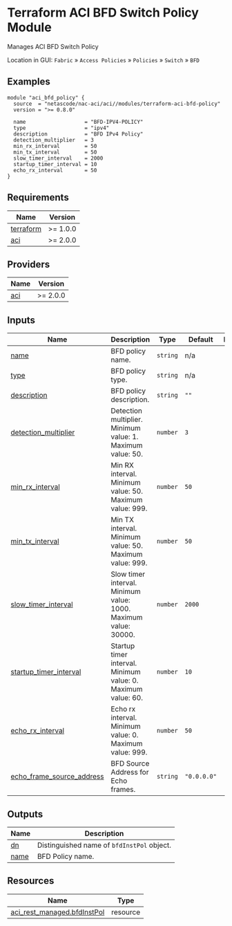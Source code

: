 <!-- BEGIN_TF_DOCS -->
# Terraform ACI BFD Switch Policy Module

Manages ACI BFD Switch Policy

Location in GUI:
`Fabric` » `Access Policies` » `Policies` » `Switch` » `BFD`

## Examples

```hcl
module "aci_bfd_policy" {
  source  = "netascode/nac-aci/aci//modules/terraform-aci-bfd-policy"
  version = ">= 0.8.0"

  name                   = "BFD-IPV4-POLICY"
  type                   = "ipv4"
  description            = "BFD IPv4 Policy"
  detection_multiplier   = 3
  min_rx_interval        = 50
  min_tx_interval        = 50
  slow_timer_interval    = 2000
  startup_timer_interval = 10
  echo_rx_interval       = 50
}
```

## Requirements

| Name | Version |
|------|---------|
| <a name="requirement_terraform"></a> [terraform](#requirement\_terraform) | >= 1.0.0 |
| <a name="requirement_aci"></a> [aci](#requirement\_aci) | >= 2.0.0 |

## Providers

| Name | Version |
|------|---------|
| <a name="provider_aci"></a> [aci](#provider\_aci) | >= 2.0.0 |

## Inputs

| Name | Description | Type | Default | Required |
|------|-------------|------|---------|:--------:|
| <a name="input_name"></a> [name](#input\_name) | BFD policy name. | `string` | n/a | yes |
| <a name="input_type"></a> [type](#input\_type) | BFD policy type. | `string` | n/a | yes |
| <a name="input_description"></a> [description](#input\_description) | BFD policy description. | `string` | `""` | no |
| <a name="input_detection_multiplier"></a> [detection\_multiplier](#input\_detection\_multiplier) | Detection multiplier. Minimum value: 1. Maximum value: 50. | `number` | `3` | no |
| <a name="input_min_rx_interval"></a> [min\_rx\_interval](#input\_min\_rx\_interval) | Min RX interval. Minimum value: 50. Maximum value: 999. | `number` | `50` | no |
| <a name="input_min_tx_interval"></a> [min\_tx\_interval](#input\_min\_tx\_interval) | Min TX interval. Minimum value: 50. Maximum value: 999. | `number` | `50` | no |
| <a name="input_slow_timer_interval"></a> [slow\_timer\_interval](#input\_slow\_timer\_interval) | Slow timer interval. Minimum value: 1000. Maximum value: 30000. | `number` | `2000` | no |
| <a name="input_startup_timer_interval"></a> [startup\_timer\_interval](#input\_startup\_timer\_interval) | Startup timer interval. Minimum value: 0. Maximum value: 60. | `number` | `10` | no |
| <a name="input_echo_rx_interval"></a> [echo\_rx\_interval](#input\_echo\_rx\_interval) | Echo rx interval. Minimum value: 0. Maximum value: 999. | `number` | `50` | no |
| <a name="input_echo_frame_source_address"></a> [echo\_frame\_source\_address](#input\_echo\_frame\_source\_address) | BFD Source Address for Echo frames. | `string` | `"0.0.0.0"` | no |

## Outputs

| Name | Description |
|------|-------------|
| <a name="output_dn"></a> [dn](#output\_dn) | Distinguished name of `bfdInstPol` object. |
| <a name="output_name"></a> [name](#output\_name) | BFD Policy name. |

## Resources

| Name | Type |
|------|------|
| [aci_rest_managed.bfdInstPol](https://registry.terraform.io/providers/CiscoDevNet/aci/latest/docs/resources/rest_managed) | resource |
<!-- END_TF_DOCS -->